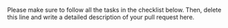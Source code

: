 Please make sure to follow all the tasks in the checklist below. Then, delete this line and write a detailed description of your pull request here.

<!--
## Guidelines

Please follow the guidelines for pull requests (PRs) in [CONTRIBUTING](/CONTRIBUTING.md). Checklist:

- Ensure that your PR is small, and implements one change
- Give your PR title one of the prefixes ENH, BUG, STYLE, DOC, DEL to indicate what type of change that is (see [CONTRIBUTING](/CONTRIBUTING.md))
- Link the correct GitHub issue for tracking
- Add unit tests for all functions that you introduced or modified
- Run automatic code formatting / linting on all files ("Format Document" Shift-Alt-F in VSCode)
- Ensure that documentation renders correctly in Sphinx by running `make html` in the `docs` folder

## Change the default merge message

When completing your PR, you will be asked for a title and an optional extended description. By default, the extended description will be a concatenation of the individual
commit messages. Please DELETE/REPLACE that with a human readable extended description for non-trivial PRs.
-->
